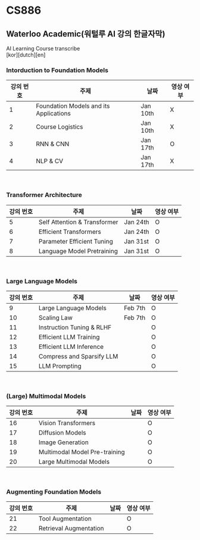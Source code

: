 # CS886
## Waterloo Academic(워털루 AI 강의 한글자막)

AI Learning Course transcribe <br>
[kor][dutch][en]


### Intorduction to Foundation Models
| 강의 번호 | 주제 | 날짜 | 영상 여부 | 
|----------------|-------|------|--------|
| 1 | Foundation Models and its Applications | Jan 10th | X |
| 2 | Course Logistics | Jan 10th | X | 
| 3 | RNN & CNN | Jan 17th | O |
| 4 | NLP & CV | Jan 17th | X |
<br>

### Transformer Architecture
| 강의 번호 | 주제 | 날짜 | 영상 여부 | 
|----------------|-------|------|--------|
| 5 | Self Attention & Transformer | Jan 24th | O | 
| 6 | Efficient Transformers | Jan 24th | O | 
| 7 | Parameter Efficient Tuning | Jan 31st | O | 
| 8 | Language Model Pretraining | Jan 31st | O | 
<br> 

### Large Language Models
| 강의 번호 | 주제 | 날짜 | 영상 여부 | 
|----------------|-------|------|--------|
| 9 | Large Language Models | Feb 7th | O | 
| 10 | Scaling Law | Feb 7th | O | 
| 11 | Instruction Tuning & RLHF | | O | 
| 12 | Efficient LLM Training | | O | 
| 13 | Efficient LLM Inference | | O | 
| 14 | Compress and Sparsify LLM | | O | 
| 15 | LLM Prompting | | O | 
<br>

### (Large) Multimodal Models
| 강의 번호 | 주제 | 날짜 | 영상 여부 | 
|----------------|-------|------|--------|
| 16 | Vision Transformers | | O | 
| 17 | Diffusion Models | | O | 
| 18 | Image Generation | | O | 
| 19 | Multimodal Model Pre-training | | O | 
| 20 | Large Multimodal Models | | O |
<br>

### Augmenting Foundation Models
| 강의 번호 | 주제 | 날짜 | 영상 여부 | 
|----------------|-------|------|--------|
| 21 | Tool Augmentation | | O | 
| 22 | Retrieval Augmentation | | O |
